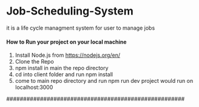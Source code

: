 # Job-Scheduling-System
it is a life cycle managment system for user to manage jobs


#### How to Run your project on your local machine ###

1. Install Node.js from https://nodejs.org/en/
2. Clone the Repo
3. npm install in main the repo directory
4. cd into client folder and run npm install
5. come to main repo directory and run npm run dev
project would run on localhost:3000

#####################################################
